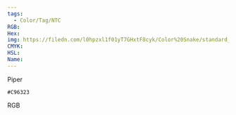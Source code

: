 ```yaml
---
tags:
  - Color/Tag/NTC
RGB:
Hex:
img: https://filedn.com/l0hpzxl1f01yT7GHxtF8cyk/Color%20Snake/standard_csv_to_svg/%23/C96323.svg
CMYK:
HSL:
Name:
---
```

Piper
```palette
#C96323
```
RGB
